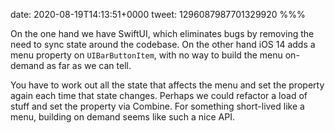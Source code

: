 date: 2020-08-19T14:13:51+0000
tweet: 1296087987701329920
%%%

On the one hand we have SwiftUI, which eliminates bugs by removing the need to sync state around the codebase. On the other hand iOS 14 adds a menu property on `UIBarButtonItem`, with no way to build the menu on-demand as far as we can tell.

You have to work out all the state that affects the menu and set the property again each time that state changes. Perhaps we could refactor a load of stuff and set the property via Combine. For something short-lived like a menu, building on demand seems like such a nice API.
